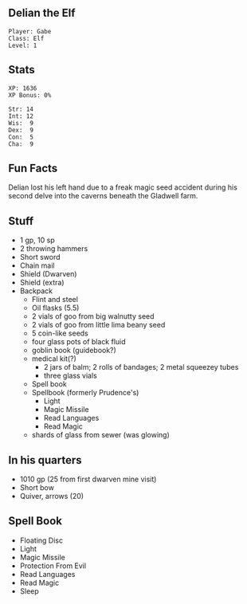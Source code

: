 
## Delian the Elf

    Player: Gabe
    Class: Elf
    Level: 1

## Stats

    XP: 1636
    XP Bonus: 0%

    Str: 14
    Int: 12
    Wis:  9
    Dex:  9
    Con:  5
    Cha:  9

## Fun Facts

Delian lost his left hand due to a freak magic seed accident during his second
delve into the caverns beneath the Gladwell farm.

## Stuff

* 1 gp, 10 sp
* 2 throwing hammers
* Short sword
* Chain mail
* Shield (Dwarven)
* Shield (extra)
* Backpack
  * Flint and steel
  * Oil flasks (5.5)
  * 2 vials of goo from big walnutty seed
  * 2 vials of goo from little lima beany seed
  * 5 coin-like seeds
  * four glass pots of black fluid
  * goblin book (guidebook?)
  * medical kit(?)
      * 2 jars of balm; 2 rolls of bandages; 2 metal squeezey tubes
      * three glass vials
  * Spell book
  * Spellbook (formerly Prudence's)
    * Light
    * Magic Missile
    * Read Languages
    * Read Magic
  * shards of glass from sewer (was glowing)

## In his quarters

* 1010 gp (25 from first dwarven mine visit)
* Short bow
* Quiver, arrows (20)

## Spell Book

* Floating Disc
* Light
* Magic Missile
* Protection From Evil
* Read Languages
* Read Magic
* Sleep
